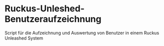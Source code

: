 # Ruckus-Unleshed-Benutzeraufzeichnung
Script für die Aufzeichnung und Auswertung von Benutzer in einem Ruckus Unleashed System

